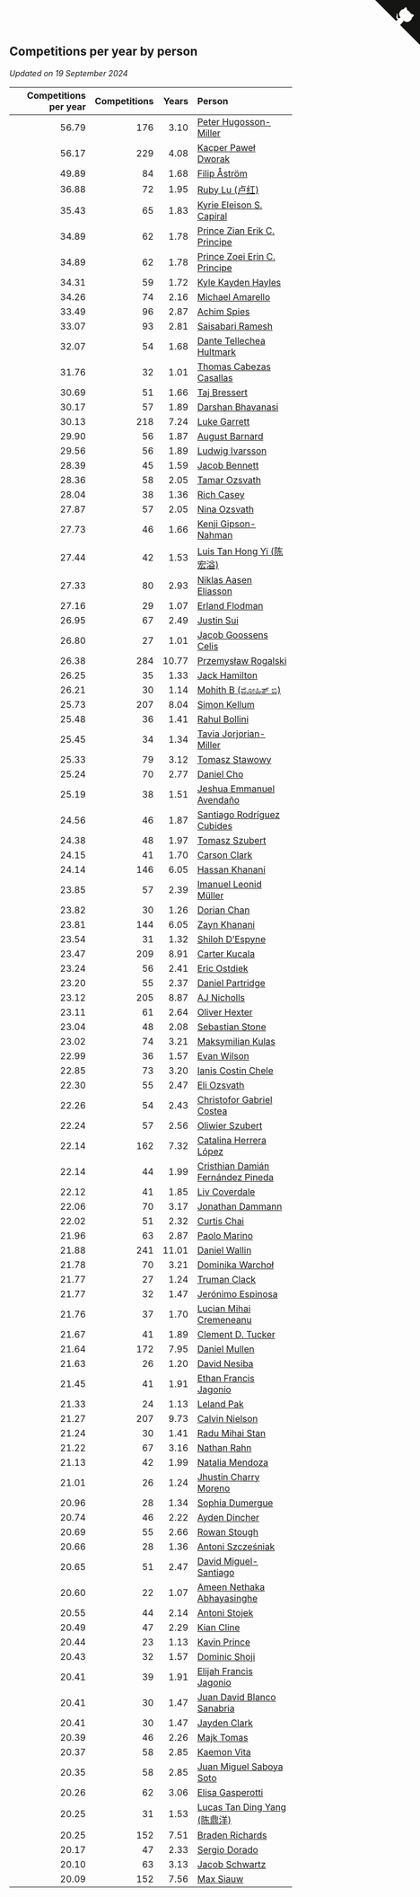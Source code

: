 ## Competitions per year by person

*Updated on 19 September 2024*

| Competitions per year | Competitions | Years | Person |
| ---: | ---: | ---: | :--- |
| 56.79 | 176 | 3.10 | [Peter Hugosson-Miller](https://www.worldcubeassociation.org/persons/2021HUGO01) |
| 56.17 | 229 | 4.08 | [Kacper Paweł Dworak](https://www.worldcubeassociation.org/persons/2020DWOR01) |
| 49.89 | 84 | 1.68 | [Filip Åström](https://www.worldcubeassociation.org/persons/2023ASTR01) |
| 36.88 | 72 | 1.95 | [Ruby Lu (卢红)](https://www.worldcubeassociation.org/persons/2022LURU01) |
| 35.43 | 65 | 1.83 | [Kyrie Eleison S. Capiral](https://www.worldcubeassociation.org/persons/2022CAPI02) |
| 34.89 | 62 | 1.78 | [Prince Zian Erik C. Principe](https://www.worldcubeassociation.org/persons/2022PRIN08) |
| 34.89 | 62 | 1.78 | [Prince Zoei Erin C. Principe](https://www.worldcubeassociation.org/persons/2022PRIN09) |
| 34.31 | 59 | 1.72 | [Kyle Kayden Hayles](https://www.worldcubeassociation.org/persons/2022HAYL02) |
| 34.26 | 74 | 2.16 | [Michael Amarello](https://www.worldcubeassociation.org/persons/2022AMAR09) |
| 33.49 | 96 | 2.87 | [Achim Spies](https://www.worldcubeassociation.org/persons/2021SPIE01) |
| 33.07 | 93 | 2.81 | [Saisabari Ramesh](https://www.worldcubeassociation.org/persons/2021RAME01) |
| 32.07 | 54 | 1.68 | [Dante Tellechea Hultmark](https://www.worldcubeassociation.org/persons/2023HULT01) |
| 31.76 | 32 | 1.01 | [Thomas Cabezas Casallas](https://www.worldcubeassociation.org/persons/2023CASA08) |
| 30.69 | 51 | 1.66 | [Taj Bressert](https://www.worldcubeassociation.org/persons/2023BRES01) |
| 30.17 | 57 | 1.89 | [Darshan Bhavanasi](https://www.worldcubeassociation.org/persons/2022BHAV01) |
| 30.13 | 218 | 7.24 | [Luke Garrett](https://www.worldcubeassociation.org/persons/2017GARR05) |
| 29.90 | 56 | 1.87 | [August Barnard](https://www.worldcubeassociation.org/persons/2022BARN21) |
| 29.56 | 56 | 1.89 | [Ludwig Ivarsson](https://www.worldcubeassociation.org/persons/2022IVAR01) |
| 28.39 | 45 | 1.59 | [Jacob Bennett](https://www.worldcubeassociation.org/persons/2023BENN04) |
| 28.36 | 58 | 2.05 | [Tamar Ozsvath](https://www.worldcubeassociation.org/persons/2022OZSV04) |
| 28.04 | 38 | 1.36 | [Rich Casey](https://www.worldcubeassociation.org/persons/2023CASE06) |
| 27.87 | 57 | 2.05 | [Nina Ozsvath](https://www.worldcubeassociation.org/persons/2022OZSV03) |
| 27.73 | 46 | 1.66 | [Kenji Gipson-Nahman](https://www.worldcubeassociation.org/persons/2023GIPS01) |
| 27.44 | 42 | 1.53 | [Luis Tan Hong Yi (陈宏溢)](https://www.worldcubeassociation.org/persons/2023YILU01) |
| 27.33 | 80 | 2.93 | [Niklas Aasen Eliasson](https://www.worldcubeassociation.org/persons/2021ELIA01) |
| 27.16 | 29 | 1.07 | [Erland Flodman](https://www.worldcubeassociation.org/persons/2023FLOD01) |
| 26.95 | 67 | 2.49 | [Justin Sui](https://www.worldcubeassociation.org/persons/2022SUIJ01) |
| 26.80 | 27 | 1.01 | [Jacob Goossens Celis](https://www.worldcubeassociation.org/persons/2023CELI06) |
| 26.38 | 284 | 10.77 | [Przemysław Rogalski](https://www.worldcubeassociation.org/persons/2013ROGA02) |
| 26.25 | 35 | 1.33 | [Jack Hamilton](https://www.worldcubeassociation.org/persons/2023HAMI08) |
| 26.21 | 30 | 1.14 | [Mohith B (ಮೋಹಿತ್ ಬಿ)](https://www.worldcubeassociation.org/persons/2023BMOH01) |
| 25.73 | 207 | 8.04 | [Simon Kellum](https://www.worldcubeassociation.org/persons/2016KELL12) |
| 25.48 | 36 | 1.41 | [Rahul Bollini](https://www.worldcubeassociation.org/persons/2023BOLL01) |
| 25.45 | 34 | 1.34 | [Tavia Jorjorian-Miller](https://www.worldcubeassociation.org/persons/2023JORJ01) |
| 25.33 | 79 | 3.12 | [Tomasz Stawowy](https://www.worldcubeassociation.org/persons/2021STAW01) |
| 25.24 | 70 | 2.77 | [Daniel Cho](https://www.worldcubeassociation.org/persons/2021CHOD01) |
| 25.19 | 38 | 1.51 | [Jeshua Emmanuel Avendaño](https://www.worldcubeassociation.org/persons/2023AVEN01) |
| 24.56 | 46 | 1.87 | [Santiago Rodríguez Cubides](https://www.worldcubeassociation.org/persons/2022CUBI01) |
| 24.38 | 48 | 1.97 | [Tomasz Szubert](https://www.worldcubeassociation.org/persons/2022SZUB02) |
| 24.15 | 41 | 1.70 | [Carson Clark](https://www.worldcubeassociation.org/persons/2023CLAR02) |
| 24.14 | 146 | 6.05 | [Hassan Khanani](https://www.worldcubeassociation.org/persons/2018KHAN26) |
| 23.85 | 57 | 2.39 | [Imanuel Leonid Müller](https://www.worldcubeassociation.org/persons/2022MULL02) |
| 23.82 | 30 | 1.26 | [Dorian Chan](https://www.worldcubeassociation.org/persons/2023DORI01) |
| 23.81 | 144 | 6.05 | [Zayn Khanani](https://www.worldcubeassociation.org/persons/2018KHAN28) |
| 23.54 | 31 | 1.32 | [Shiloh D’Espyne](https://www.worldcubeassociation.org/persons/2023DESP01) |
| 23.47 | 209 | 8.91 | [Carter Kucala](https://www.worldcubeassociation.org/persons/2015KUCA01) |
| 23.24 | 56 | 2.41 | [Eric Ostdiek](https://www.worldcubeassociation.org/persons/2022OSTD01) |
| 23.20 | 55 | 2.37 | [Daniel Partridge](https://www.worldcubeassociation.org/persons/2022PART02) |
| 23.12 | 205 | 8.87 | [AJ Nicholls](https://www.worldcubeassociation.org/persons/2015NICH04) |
| 23.11 | 61 | 2.64 | [Oliver Hexter](https://www.worldcubeassociation.org/persons/2022HEXT01) |
| 23.04 | 48 | 2.08 | [Sebastian Stone](https://www.worldcubeassociation.org/persons/2022STON09) |
| 23.02 | 74 | 3.21 | [Maksymilian Kulas](https://www.worldcubeassociation.org/persons/2021KULA02) |
| 22.99 | 36 | 1.57 | [Evan Wilson](https://www.worldcubeassociation.org/persons/2023WILS11) |
| 22.85 | 73 | 3.20 | [Ianis Costin Chele](https://www.worldcubeassociation.org/persons/2021CHEL01) |
| 22.30 | 55 | 2.47 | [Eli Ozsvath](https://www.worldcubeassociation.org/persons/2022OZSV01) |
| 22.26 | 54 | 2.43 | [Christofor Gabriel Costea](https://www.worldcubeassociation.org/persons/2022COST03) |
| 22.24 | 57 | 2.56 | [Oliwier Szubert](https://www.worldcubeassociation.org/persons/2022SZUB01) |
| 22.14 | 162 | 7.32 | [Catalina Herrera López](https://www.worldcubeassociation.org/persons/2017LOPE31) |
| 22.14 | 44 | 1.99 | [Cristhian Damián Fernández Pineda](https://www.worldcubeassociation.org/persons/2022PINE05) |
| 22.12 | 41 | 1.85 | [Liv Coverdale](https://www.worldcubeassociation.org/persons/2022COVE02) |
| 22.06 | 70 | 3.17 | [Jonathan Dammann](https://www.worldcubeassociation.org/persons/2021DAMM01) |
| 22.02 | 51 | 2.32 | [Curtis Chai](https://www.worldcubeassociation.org/persons/2022CHAI02) |
| 21.96 | 63 | 2.87 | [Paolo Marino](https://www.worldcubeassociation.org/persons/2021MARI04) |
| 21.88 | 241 | 11.01 | [Daniel Wallin](https://www.worldcubeassociation.org/persons/2013WALL03) |
| 21.78 | 70 | 3.21 | [Dominika Warchoł](https://www.worldcubeassociation.org/persons/2021WARC01) |
| 21.77 | 27 | 1.24 | [Truman Clack](https://www.worldcubeassociation.org/persons/2023CLAC02) |
| 21.77 | 32 | 1.47 | [Jerónimo Espinosa](https://www.worldcubeassociation.org/persons/2023ESPI07) |
| 21.76 | 37 | 1.70 | [Lucian Mihai Cremeneanu](https://www.worldcubeassociation.org/persons/2023CREM01) |
| 21.67 | 41 | 1.89 | [Clement D. Tucker](https://www.worldcubeassociation.org/persons/2022TUCK09) |
| 21.64 | 172 | 7.95 | [Daniel Mullen](https://www.worldcubeassociation.org/persons/2016MULL04) |
| 21.63 | 26 | 1.20 | [David Nesiba](https://www.worldcubeassociation.org/persons/2023NESI01) |
| 21.45 | 41 | 1.91 | [Ethan Francis Jagonio](https://www.worldcubeassociation.org/persons/2022JAGO03) |
| 21.33 | 24 | 1.13 | [Leland Pak](https://www.worldcubeassociation.org/persons/2023PAKL02) |
| 21.27 | 207 | 9.73 | [Calvin Nielson](https://www.worldcubeassociation.org/persons/2014NIEL03) |
| 21.24 | 30 | 1.41 | [Radu Mihai Stan](https://www.worldcubeassociation.org/persons/2023STAN09) |
| 21.22 | 67 | 3.16 | [Nathan Rahn](https://www.worldcubeassociation.org/persons/2021RAHN01) |
| 21.13 | 42 | 1.99 | [Natalia Mendoza](https://www.worldcubeassociation.org/persons/2022MEND24) |
| 21.01 | 26 | 1.24 | [Jhustin Charry Moreno](https://www.worldcubeassociation.org/persons/2023MORE20) |
| 20.96 | 28 | 1.34 | [Sophia Dumergue](https://www.worldcubeassociation.org/persons/2023DUME02) |
| 20.74 | 46 | 2.22 | [Ayden Dincher](https://www.worldcubeassociation.org/persons/2022DINC01) |
| 20.69 | 55 | 2.66 | [Rowan Stough](https://www.worldcubeassociation.org/persons/2022STOU01) |
| 20.66 | 28 | 1.36 | [Antoni Szcześniak](https://www.worldcubeassociation.org/persons/2023SZCZ04) |
| 20.65 | 51 | 2.47 | [David Miguel-Santiago](https://www.worldcubeassociation.org/persons/2022MIGU02) |
| 20.60 | 22 | 1.07 | [Ameen Nethaka Abhayasinghe](https://www.worldcubeassociation.org/persons/2023ABHA02) |
| 20.55 | 44 | 2.14 | [Antoni Stojek](https://www.worldcubeassociation.org/persons/2022STOJ03) |
| 20.49 | 47 | 2.29 | [Kian Cline](https://www.worldcubeassociation.org/persons/2022CLIN01) |
| 20.44 | 23 | 1.13 | [Kavin Prince](https://www.worldcubeassociation.org/persons/2023PRIN02) |
| 20.43 | 32 | 1.57 | [Dominic Shoji](https://www.worldcubeassociation.org/persons/2023SHOJ01) |
| 20.41 | 39 | 1.91 | [Elijah Francis Jagonio](https://www.worldcubeassociation.org/persons/2022JAGO02) |
| 20.41 | 30 | 1.47 | [Juan David Blanco Sanabria](https://www.worldcubeassociation.org/persons/2023SANA04) |
| 20.41 | 30 | 1.47 | [Jayden Clark](https://www.worldcubeassociation.org/persons/2023CLAR13) |
| 20.39 | 46 | 2.26 | [Majk Tomas](https://www.worldcubeassociation.org/persons/2022TOMA05) |
| 20.37 | 58 | 2.85 | [Kaemon Vita](https://www.worldcubeassociation.org/persons/2021VITA01) |
| 20.35 | 58 | 2.85 | [Juan Miguel Saboya Soto](https://www.worldcubeassociation.org/persons/2021SOTO01) |
| 20.26 | 62 | 3.06 | [Elisa Gasperotti](https://www.worldcubeassociation.org/persons/2021GASP01) |
| 20.25 | 31 | 1.53 | [Lucas Tan Ding Yang (陈鼎洋)](https://www.worldcubeassociation.org/persons/2023YANG10) |
| 20.25 | 152 | 7.51 | [Braden Richards](https://www.worldcubeassociation.org/persons/2017RICH02) |
| 20.17 | 47 | 2.33 | [Sergio Dorado](https://www.worldcubeassociation.org/persons/2022CORR05) |
| 20.10 | 63 | 3.13 | [Jacob Schwartz](https://www.worldcubeassociation.org/persons/2021SCHW01) |
| 20.09 | 152 | 7.56 | [Max Siauw](https://www.worldcubeassociation.org/persons/2017SIAU02) |


<a href="https://github.com/jonatanklosko/wca_statistics" class="github-corner" aria-label="View source on Github"><svg width="80" height="80" viewBox="0 0 250 250" style="fill:#151513; color:#fff; position: absolute; top: 0; border: 0; right: 0;" aria-hidden="true"><path d="M0,0 L115,115 L130,115 L142,142 L250,250 L250,0 Z"></path><path d="M128.3,109.0 C113.8,99.7 119.0,89.6 119.0,89.6 C122.0,82.7 120.5,78.6 120.5,78.6 C119.2,72.0 123.4,76.3 123.4,76.3 C127.3,80.9 125.5,87.3 125.5,87.3 C122.9,97.6 130.6,101.9 134.4,103.2" fill="currentColor" style="transform-origin: 130px 106px;" class="octo-arm"></path><path d="M115.0,115.0 C114.9,115.1 118.7,116.5 119.8,115.4 L133.7,101.6 C136.9,99.2 139.9,98.4 142.2,98.6 C133.8,88.0 127.5,74.4 143.8,58.0 C148.5,53.4 154.0,51.2 159.7,51.0 C160.3,49.4 163.2,43.6 171.4,40.1 C171.4,40.1 176.1,42.5 178.8,56.2 C183.1,58.6 187.2,61.8 190.9,65.4 C194.5,69.0 197.7,73.2 200.1,77.6 C213.8,80.2 216.3,84.9 216.3,84.9 C212.7,93.1 206.9,96.0 205.4,96.6 C205.1,102.4 203.0,107.8 198.3,112.5 C181.9,128.9 168.3,122.5 157.7,114.1 C157.9,116.9 156.7,120.9 152.7,124.9 L141.0,136.5 C139.8,137.7 141.6,141.9 141.8,141.8 Z" fill="currentColor" class="octo-body"></path></svg></a><style>.github-corner:hover .octo-arm{animation:octocat-wave 560ms ease-in-out}@keyframes octocat-wave{0%,100%{transform:rotate(0)}20%,60%{transform:rotate(-25deg)}40%,80%{transform:rotate(10deg)}}@media (max-width:500px){.github-corner:hover .octo-arm{animation:none}.github-corner .octo-arm{animation:octocat-wave 560ms ease-in-out}}</style>
